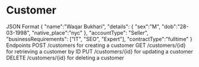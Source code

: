 # Customer
JSON Format
{
	"name":"Waqar Bukhari",
	"details": {
		"sex":"M",
		"dob":"28-03-1998",
		"native_place":"nyc"
	},
	"accountType": "Seller",
	"businessRequirements": ["IT", "SEO", "Expert"],
	"contractType":"fulltime"
}
Endpoints
POST /customers for creating a customer
GET /customers/{id} for retrieving a customer by ID
PUT /customers/{id} for updating a customer
DELETE /customers/{id} for deleting a customer
